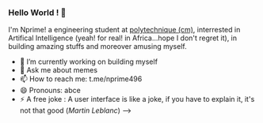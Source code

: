 ### Hello World ! 👋

I'm Nprime! a engineering student at [polytechnique (cm)](www.polytechnique.cm), interrested in Artifical Intelligence (yeah! for real! in Africa...hope I don't regret it), in building amazing stuffs and moreover amusing myself.

- 🔭 I’m currently working on building myself
- 💬 Ask me about memes
- 📫 How to reach me: t.me/nprime496
- 😄 Pronouns: abce
- ⚡ A free joke : A user interface is like a joke, if you have to explain it, it's not that good (_Martin Leblanc_)
-->

